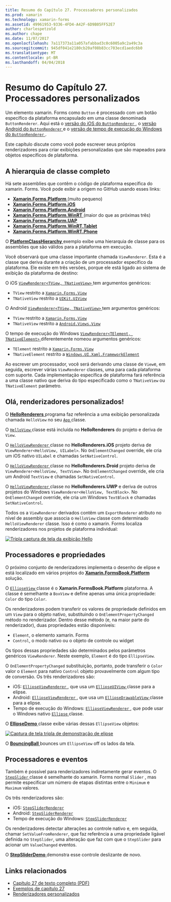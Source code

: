 ```yaml
---
title: Resumo do Capítulo 27. Processadores personalizados
ms.prod: xamarin
ms.technology: xamarin-forms
ms.assetid: 49961953-9336-4FD4-A42F-6D9B05FF52E7
author: charlespetzold
ms.author: chape
ms.date: 11/07/2017
ms.openlocfilehash: 7a117373a11a057afabbad3c0c6005a9c2a49c3a
ms.sourcegitcommit: 945df041e2180cb20af08b83cc703ecd1aedc6b0
ms.translationtype: MT
ms.contentlocale: pt-BR
ms.lasthandoff: 04/04/2018
---
```

# <a name="summary-of-chapter-27-custom-renderers"></a>Resumo do Capítulo 27. Processadores personalizados

Um elemento xamarin. Forms como `Button` é processado com um botão específico da plataforma encapsulado em uma classe denominada `ButtonRenderer`.  Aqui está o [versão do iOS do `ButtonRenderer` ](https://github.com/xamarin/Xamarin.Forms/blob/master/Xamarin.Forms.Platform.iOS/Renderers/ButtonRenderer.cs), o [versão Android do `ButtonRenderer` ](https://github.com/xamarin/Xamarin.Forms/blob/master/Xamarin.Forms.Platform.Android/Renderers/ButtonRenderer.cs)e o [versão de tempo de execução do Windows do `ButtonRenderer` ](https://github.com/xamarin/Xamarin.Forms/blob/master/Xamarin.Forms.Platform.WinRT/ButtonRenderer.cs).

Este capítulo discute como você pode escrever seus próprios renderizadores para criar exibições personalizadas que são mapeados para objetos específicos de plataforma.

## <a name="the-complete-class-hierarchy"></a>A hierarquia de classe completo

Há sete assemblies que contêm o código de plataforma específica do xamarin. Forms.
Você pode exibir a origem no GitHub usando esses links:

- [**Xamarin.Forms.Platform** ](https://github.com/xamarin/Xamarin.Forms/tree/master/Xamarin.Forms.Platform) (muito pequeno)
- [**Xamarin.Forms.Platform.iOS**](https://github.com/xamarin/Xamarin.Forms/tree/master/Xamarin.Forms.Platform.iOS)
- [**Xamarin.Forms.Platform.Android**](https://github.com/xamarin/Xamarin.Forms/tree/master/Xamarin.Forms.Platform.Android)
- [**Xamarin.Forms.Platform.WinRT** ](https://github.com/xamarin/Xamarin.Forms/tree/master/Xamarin.Forms.Platform.WinRT) (maior do que as próximas três)
- [**Xamarin.Forms.Platform.UAP**](https://github.com/xamarin/Xamarin.Forms/tree/master/Xamarin.Forms.Platform.UAP)
- [**Xamarin.Forms.Platform.WinRT.Tablet**](https://github.com/xamarin/Xamarin.Forms/tree/master/Xamarin.Forms.Platform.WinRT.Tablet)
- [**Xamarin.Forms.Platform.WinRT.Phone**](https://github.com/xamarin/Xamarin.Forms/tree/master/Xamarin.Forms.Platform.WinRT.Phone)

O [ **PlatformClassHierarchy** ](https://github.com/xamarin/xamarin-forms-book-samples/tree/master/Chapter27/PlatformClassHierarchy) exemplo exibe uma hierarquia de classe para os assemblies que são válidos para a plataforma em execução.

Você observará que uma classe importante chamada `ViewRenderer`. Esta é a classe que deriva durante a criação de um processador específico da plataforma. Ele existe em três versões, porque ele está ligado ao sistema de exibição da plataforma de destino:

O iOS [ `ViewRenderer<TView, TNativeView>` ](https://github.com/xamarin/Xamarin.Forms/blob/master/Xamarin.Forms.Platform.iOS/ViewRenderer.cs#L26) tem argumentos genéricos:

- `TView` restrito a [`Xamarin.Forms.View`](https://developer.xamarin.com/api/type/Xamarin.Forms.View/)
- `TNativeView` restrito a [`UIKit.UIView`](https://developer.xamarin.com/api/type/UIKit.UIView/)

O Android [ `ViewRenderer<TView, TNativeView>` ](https://github.com/xamarin/Xamarin.Forms/blob/master/Xamarin.Forms.Platform.Android/ViewRenderer.cs#L14) tem argumentos genéricos:

- `TView` restrito a [`Xamarin.Forms.View`](https://developer.xamarin.com/api/type/Xamarin.Forms.View/)
- `TNativeView` restrito a [`Android.Views.View`](https://developer.xamarin.com/api/type/Android.Views.View/)

O tempo de execução do Windows [ `ViewRenderer<TElement, TNativeElement>` ](https://github.com/xamarin/Xamarin.Forms/blob/master/Xamarin.Forms.Platform.WinRT/ViewRenderer.cs#L12) diferentemente nomeou argumentos genéricos:

- `TElement` restrito a [`Xamarin.Forms.View`](https://developer.xamarin.com/api/type/Xamarin.Forms.View/)
- `TNativeElement` restrito a [`Windows.UI.Xaml.FrameworkElement`](https://msdn.microsoft.com/library/windows/apps/windows.ui.xaml.frameworkelement.aspx)

Ao escrever um processador, você será derivando uma classe de `View`e, em seguida, escrever várias `ViewRenderer` classes, uma para cada plataforma com suporte. Cada implementação específica de plataforma fará referência a uma classe nativo que deriva do tipo especificado como o `TNativeView` ou `TNativeElement` parâmetro.

## <a name="hello-custom-renderers"></a>Olá, renderizadores personalizados!

O [ **HelloRenderers** ](https://github.com/xamarin/xamarin-forms-book-samples/tree/master/Chapter27/HelloRenderers) programa faz referência a uma exibição personalizada chamada `HelloView` no seu [ `App` ](https://github.com/xamarin/xamarin-forms-book-samples/blob/master/Chapter27/HelloRenderers/HelloRenderers/HelloRenderers/App.cs) classe.

O [ `HelloView` ](https://github.com/xamarin/xamarin-forms-book-samples/blob/master/Chapter27/HelloRenderers/HelloRenderers/HelloRenderers/HelloView.cs) classe está incluída no **HelloRenderers** do projeto e deriva de `View`.

O [ `HelloViewRenderer` ](https://github.com/xamarin/xamarin-forms-book-samples/blob/master/Chapter27/HelloRenderers/HelloRenderers/HelloRenderers.iOS/HelloViewRenderer.cs) classe no **HelloRenderers.iOS** projeto deriva de `ViewRenderer<HelloView, UILabel>`. No `OnElementChanged` override, ele cria um iOS nativo `UILabel` e chamadas `SetNativeControl`.

O [ `HelloViewRenderer` ](https://github.com/xamarin/xamarin-forms-book-samples/blob/master/Chapter27/HelloRenderers/HelloRenderers/HelloRenderers.Droid/HelloViewRenderer.cs) classe no **HelloRenderers.Droid** projeto deriva de `ViewRenderer<HelloView, TextView>`. No `OnElementChanged` override, ele cria um Android `TextView` e chamadas `SetNativeControl`.

O [ `HelloViewRenderer` ](https://github.com/xamarin/xamarin-forms-book-samples/blob/master/Chapter27/HelloRenderers/HelloRenderers/HelloRenderers.UWP/HelloViewRenderer.cs) classe no **HelloRenderers.UWP** e deriva de outros projetos do Windows `ViewRenderer<HelloView, TextBlock>`. No `OnElementChanged` override, ele cria um Windows `TextBlock` e chamadas `SetNativeControl`.

Todos os a `ViewRenderer` derivados contêm um `ExportRenderer` atributo no nível de assembly que associa o `HelloView` classe com determinado `HelloViewRenderer` classe. Isso é como o xamarin. Forms localiza renderizadores nos projetos de plataforma individual:

[![Tripla captura de tela da exibição Hello](images/ch27fg02-small.png "personalizado renderizadores")](images/ch27fg02-large.png#lightbox "renderizadores personalizado")

## <a name="renderers-and-properties"></a>Processadores e propriedades

O próximo conjunto de renderizadores implementa o desenho de elipse e está localizado em vários projetos do [ **Xamarin.FormsBook.Platform** ](https://github.com/xamarin/xamarin-forms-book-samples/tree/master/Libraries/Xamarin.FormsBook.Platform) solução.

O [ `EllipseView` ](https://github.com/xamarin/xamarin-forms-book-samples/blob/master/Libraries/Xamarin.FormsBook.Platform/Xamarin.FormsBook.Platform/EllipseView.cs) classe é o **Xamarin.FormsBook.Platform** plataforma. A classe é semelhante a `BoxView` e define apenas uma única propriedade: `Color` do tipo `Color`.

Os renderizadores podem transferir os valores de propriedade definidos em um `View` para o objeto nativo, substituindo o `OnElementPropertyChanged` método no renderizador. Dentro desse método (e, na maior parte do renderizador), duas propriedades estão disponíveis:

- `Element`, o elemento xamarin. Forms
- `Control`, o modo nativo ou o objeto de controle ou widget

Os tipos dessas propriedades são determinados pelos parâmetros genéricos `ViewRenderer`. Neste exemplo, `Element` é do tipo `EllipseView`.

O `OnElementPropertyChanged` substituição, portanto, pode transferir o `Color` valor o `Element` para nativo `Control` objeto provavelmente com algum tipo de conversão. Os três renderizadores são:

- iOS: [ `EllipseViewRenderer` ](https://github.com/xamarin/xamarin-forms-book-samples/blob/master/Libraries/Xamarin.FormsBook.Platform/Xamarin.FormsBook.Platform.iOS/EllipseViewRenderer.cs), que usa um [ `EllipseUIView` ](https://github.com/xamarin/xamarin-forms-book-samples/blob/master/Libraries/Xamarin.FormsBook.Platform/Xamarin.FormsBook.Platform.iOS/EllipseUIView.cs) classe para a elipse.
- Android: [ `EllipseViewRenderer` ](https://github.com/xamarin/xamarin-forms-book-samples/blob/master/Libraries/Xamarin.FormsBook.Platform/Xamarin.FormsBook.Platform.Android/EllipseViewRenderer.cs), que usa um [ `EllipseDrawableView` ](https://github.com/xamarin/xamarin-forms-book-samples/blob/master/Libraries/Xamarin.FormsBook.Platform/Xamarin.FormsBook.Platform.Android/EllipseDrawableView.cs) classe para a elipse.
- Tempo de execução do Windows: [ `EllipseViewRenderer` ](https://github.com/xamarin/xamarin-forms-book-samples/blob/master/Libraries/Xamarin.FormsBook.Platform/Xamarin.FormsBook.Platform.WinRT/EllipseViewRenderer.cs), que pode usar o Windows nativo [ `Ellipse` ](https://msdn.microsoft.com/library/windows/apps/windows.ui.xaml.shapes.ellipse.aspx) classe.

O [ **EllipseDemo** ](https://github.com/xamarin/xamarin-forms-book-samples/tree/master/Chapter27/EllipseDemo) classe exibe várias dessas `EllipseView` objetos:

[![Captura de tela tripla de demonstração de elipse](images/ch27fg03-small.png "EllipseView personalizado renderizadores")](images/ch27fg03-large.png#lightbox "EllipseView personalizado renderizadores")

O [ **BouncingBall** ](https://github.com/xamarin/xamarin-forms-book-samples/tree/master/Chapter27/BouncingBall) bounces um `EllipseView` off os lados da tela.

## <a name="renderers-and-events"></a>Processadores e eventos

Também é possível para renderizadores indiretamente gerar eventos. O [ `StepSlider` ](https://github.com/xamarin/xamarin-forms-book-samples/blob/master/Libraries/Xamarin.FormsBook.Platform/Xamarin.FormsBook.Platform/StepSlider.cs) classe é semelhante do xamarin. Forms normal `Slider` , mas permite especificar um número de etapas distintas entre o `Minimum` e `Maximum` valores.

Os três renderizadores são:

- iOS: [`StepSliderRenderer`](https://github.com/xamarin/xamarin-forms-book-samples/blob/master/Libraries/Xamarin.FormsBook.Platform/Xamarin.FormsBook.Platform.iOS/StepSliderRenderer.cs)
- Android: [`StepSliderRenderer`](https://github.com/xamarin/xamarin-forms-book-samples/blob/master/Libraries/Xamarin.FormsBook.Platform/Xamarin.FormsBook.Platform.Android/StepSliderRenderer.cs)
- Tempo de execução do Windows: [`StepSliderRenderer`](https://github.com/xamarin/xamarin-forms-book-samples/blob/master/Libraries/Xamarin.FormsBook.Platform/Xamarin.FormsBook.Platform.WinRT/StepSliderRenderer.cs)

Os renderizadores detectar alterações ao controle nativo e, em seguida, chamar `SetValueFromRenderer`, que faz referência a uma propriedade ligável definida no `StepSlider`, uma alteração que faz com que o `StepSlider` para acionar um `ValueChanged` eventos.

O [ **StepSliderDemo** ](https://github.com/xamarin/xamarin-forms-book-samples/tree/master/Chapter27/StepSliderDemo) demonstra esse controle deslizante de novo.



## <a name="related-links"></a>Links relacionados

- [Capítulo 27 de texto completo (PDF)](https://download.xamarin.com/developer/xamarin-forms-book/XamarinFormsBook-Ch27-Apr2016.pdf)
- [Exemplos de capítulo 27](https://github.com/xamarin/xamarin-forms-book-samples/tree/master/Chapter27)
- [Renderizadores personalizados](~/xamarin-forms/app-fundamentals/custom-renderer/index.md)
